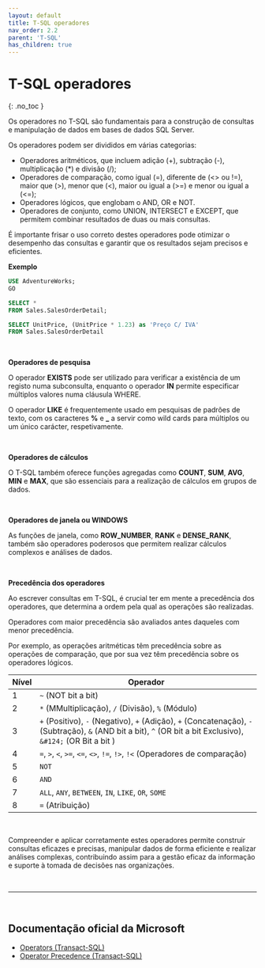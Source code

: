 ```yaml
---
layout: default
title: T-SQL operadores
nav_order: 2.2
parent: 'T-SQL'
has_children: true
---
```



# T-SQL operadores
{: .no_toc }


Os operadores no T-SQL são fundamentais para a construção de consultas e manipulação de dados em bases de dados SQL Server. 

Os operadores podem ser divididos em várias categorias:
* Operadores aritméticos, que incluem adição (+), subtração (-), multiplicação (*) e divisão (/); 
* Operadores de comparação, como igual (=), diferente de (<> ou !=), maior que (>), menor que (<), maior ou igual a (>=) e menor ou igual a (<=);
* Operadores lógicos, que englobam o AND, OR e NOT. 
* Operadores de conjunto, como UNION, INTERSECT e EXCEPT, que permitem combinar resultados de duas ou mais consultas.

É importante frisar o uso correto destes operadores pode otimizar o desempenho das consultas e garantir que os resultados sejam precisos e eficientes. 


**Exemplo**

```sql
USE AdventureWorks;
GO

SELECT * 
FROM Sales.SalesOrderDetail;

SELECT UnitPrice, (UnitPrice * 1.23) as 'Preço C/ IVA' 
FROM Sales.SalesOrderDetail
```


<br>

**Operadores de pesquisa**

O operador **EXISTS** pode ser utilizado para verificar a existência de um registo numa subconsulta, enquanto o operador **IN** permite especificar múltiplos valores numa cláusula WHERE. 

O operador **LIKE** é frequentemente usado em pesquisas de padrões de texto, com os caracteres **%** e **_** a servir como wild cards para múltiplos ou um único carácter, respetivamente.

<br>

**Operadores de cálculos**

O T-SQL também oferece funções agregadas como **COUNT**, **SUM**, **AVG**, **MIN** e **MAX**, que são essenciais para a realização de cálculos em grupos de dados. 

<br>

**Operadores de janela ou WINDOWS**

As funções de janela, como **ROW_NUMBER**, **RANK** e **DENSE_RANK**, também são operadores poderosos que permitem realizar cálculos complexos e análises de dados.


<br>

**Precedência dos operadores**

Ao escrever consultas em T-SQL, é crucial ter em mente a precedência dos operadores, que determina a ordem pela qual as operações são realizadas. 

Operadores com maior precedência são avaliados antes daqueles com menor precedência. 

Por exemplo, as operações aritméticas têm precedência sobre as operações de comparação, que por sua vez têm precedência sobre os operadores lógicos.

| Nível | Operador |
| --- | --- |
| 1 |	`~` (NOT bit a bit) |
| 2 |	`*` (MMultiplicação), `/` (Divisão), `%` (Módulo) |
| 3 |	`+` (Positivo), `-` (Negativo), `+` (Adição), `+` (Concatenação), `-` (Subtração), `&` (AND bit a bit), `^` (OR bit a bit Exclusivo), `&#124;` (OR Bit a bit ) |
| 4 |	`=`, `>`, `<`, `>=`, `<=`, `<>`, `!=`, `!>`, `!<` (Operadores de comparação) |
| 5 |	`NOT` |
| 6 |	`AND` |
| 7 |	`ALL`, `ANY`, `BETWEEN`, `IN`, `LIKE`, `OR`, `SOME` |
| 8 |	`=` (Atribuição) |


<br>

Compreender e aplicar corretamente estes operadores permite construir consultas eficazes e precisas, manipular dados de forma eficiente e realizar análises complexas, contribuindo assim para a gestão eficaz da informação e suporte à tomada de decisões nas organizações.

<br>

---

<br>

##  Documentação oficial da Microsoft

- [Operators (Transact-SQL)](https://learn.microsoft.com/en-us/sql/t-sql/language-elements/operators-transact-sql)
- [Operator Precedence (Transact-SQL)](https://learn.microsoft.com/en-us/sql/t-sql/language-elements/operator-precedence-transact-sql)

